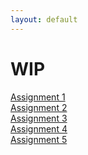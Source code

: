 ```yaml
---
layout: default
---
```

# WIP

<div class="row">
  <div class="col-1-3">
    <a class="button" href="{{site.baseurl}}/module1-solution">Assignment 1</a>
  </div>
  <div class="col-1-3">
    <a class="button" href="{{site.baseurl}}/module2-solution">Assignment 2</a>
  </div>
</div><!-- end row 1 -->

<div class="row">
  <div class="col-1-3">
    <a class="button" href="{{site.baseurl}}/module3-solution">Assignment 3</a>
  </div>
  <div class="col-1-3">
    <a class="button" href="{{site.baseurl}}/module4-solution">Assignment 4</a>
  </div>
 </div><!-- end row 2 -->

<div class="row">
  <div class="col-1-2">
    <a class="button" href="{{site.baseurl}}/module5-solution">Assignment 5</a>
  </div>
</div> <!-- end row 3 -->
